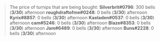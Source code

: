 > The price of turnips that are being bought:
> **Silverbrit#0796**: 300 bells (**3/30**) afternoon
> **roughdraftofme#0248**: 0 bells (**3/30**) afternoon
> **Kyrix#8857**: 0 bells (**3/30**) afternoon
> **Kaeladen#0537**: 0 bells (**3/30**) afternoon
> **cam#5246**: 0 bells (**3/30**) afternoon
> **Blaze#8353**: 0 bells (**3/30**) afternoon
> **Jam#6489**: 0 bells (**3/30**) afternoon
> **Buns#2228**: 0 bells (**3/30**) afternoon
